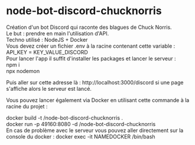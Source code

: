# node-bot-discord-chucknorris
Création d'un bot Discord qui raconte des blagues de Chuck Norris.
<br>
Le but : prendre en main l'utilisation d'API.
<br>
Techno utilisé : NodeJS + Docker
<br>
Vous devez créer un fichier .env à la racine contenant cette variable : API_KEY = KEY_VALUE_DISCORD <br>
Pour lancer l'app il suffit d'installer les packages et lancer le serveur : 
<br>
npm i
<br>
npx nodemon

Puis aller sur cette adresse là : http://localhost:3000/discord si une page s'affiche alors le serveur est lancé.

Vous pouvez lancer également via Docker en utilisant cette commande à la racine du projet : 


docker build -t <your username>/node-bot-discord-chucknorris .
<br>
docker run -p 49160:8080 -d <your username>/node-bot-discord-chucknorris
 <br> 
 En cas de problème avec le serveur vous pouvez aller directement sur la console du docker : 
  docker exec -it NAMEDOCKER /bin/bash
 
